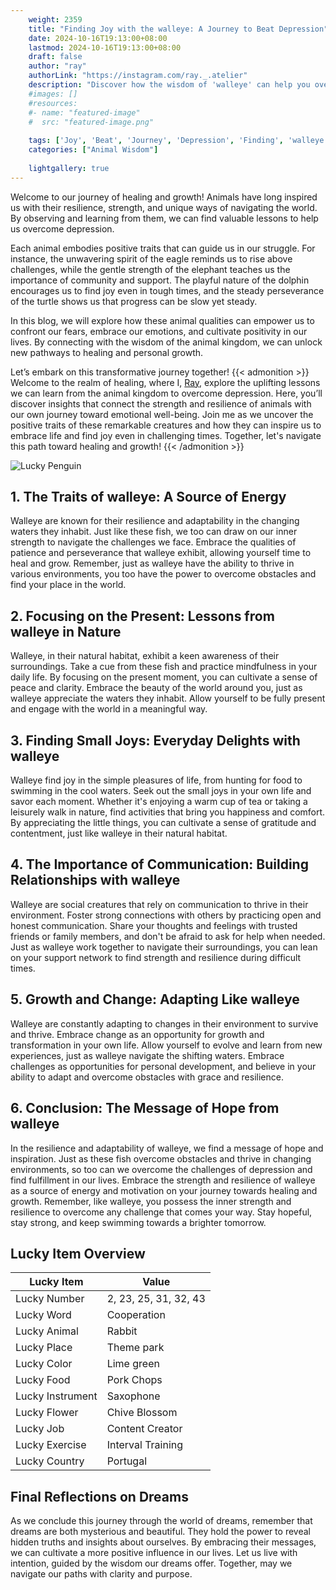 ```yaml
---
    weight: 2359
    title: "Finding Joy with the walleye: A Journey to Beat Depression"  # Assuming 'title' column exists
    date: 2024-10-16T19:13:00+08:00
    lastmod: 2024-10-16T19:13:00+08:00
    draft: false
    author: "ray"
    authorLink: "https://instagram.com/ray._.atelier"
    description: "Discover how the wisdom of 'walleye' can help you overcome depression and find joy in your life journey."
    #images: []
    #resources:
    #- name: "featured-image"
    #  src: "featured-image.png"
    
    tags: ['Joy', 'Beat', 'Journey', 'Depression', 'Finding', 'walleye']
    categories: ["Animal Wisdom"]
    
    lightgallery: true
---
```

    
Welcome to our journey of healing and growth! Animals have long inspired us with their resilience, strength, and unique ways of navigating the world. By observing and learning from them, we can find valuable lessons to help us overcome depression.

Each animal embodies positive traits that can guide us in our struggle. For instance, the unwavering spirit of the eagle reminds us to rise above challenges, while the gentle strength of the elephant teaches us the importance of community and support. The playful nature of the dolphin encourages us to find joy even in tough times, and the steady perseverance of the turtle shows us that progress can be slow yet steady.

In this blog, we will explore how these animal qualities can empower us to confront our fears, embrace our emotions, and cultivate positivity in our lives. By connecting with the wisdom of the animal kingdom, we can unlock new pathways to healing and personal growth.

Let’s embark on this transformative journey together!
{{< admonition >}}
Welcome to the realm of healing, where I, [Ray](https://instagram.com/ray._.atelier), explore the uplifting lessons we can learn from the animal kingdom to overcome depression. Here, you’ll discover insights that connect the strength and resilience of animals with our own journey toward emotional well-being. Join me as we uncover the positive traits of these remarkable creatures and how they can inspire us to embrace life and find joy even in challenging times. Together, let's navigate this path toward healing and growth!
{{< /admonition >}}

![Lucky Penguin](https://cdn.pixabay.com/photo/2024/09/07/02/34/penguins-9028827_1280.jpg "Lucky Penguin")

## 1. The Traits of walleye: A Source of Energy 
Walleye are known for their resilience and adaptability in the changing waters they inhabit. Just like these fish, we too can draw on our inner strength to navigate the challenges we face. Embrace the qualities of patience and perseverance that walleye exhibit, allowing yourself time to heal and grow. Remember, just as walleye have the ability to thrive in various environments, you too have the power to overcome obstacles and find your place in the world.

## 2. Focusing on the Present: Lessons from walleye in Nature
Walleye, in their natural habitat, exhibit a keen awareness of their surroundings. Take a cue from these fish and practice mindfulness in your daily life. By focusing on the present moment, you can cultivate a sense of peace and clarity. Embrace the beauty of the world around you, just as walleye appreciate the waters they inhabit. Allow yourself to be fully present and engage with the world in a meaningful way.

## 3. Finding Small Joys: Everyday Delights with walleye
Walleye find joy in the simple pleasures of life, from hunting for food to swimming in the cool waters. Seek out the small joys in your own life and savor each moment. Whether it's enjoying a warm cup of tea or taking a leisurely walk in nature, find activities that bring you happiness and comfort. By appreciating the little things, you can cultivate a sense of gratitude and contentment, just like walleye in their natural habitat.

## 4. The Importance of Communication: Building Relationships with walleye
Walleye are social creatures that rely on communication to thrive in their environment. Foster strong connections with others by practicing open and honest communication. Share your thoughts and feelings with trusted friends or family members, and don't be afraid to ask for help when needed. Just as walleye work together to navigate their surroundings, you can lean on your support network to find strength and resilience during difficult times.

## 5. Growth and Change: Adapting Like walleye
Walleye are constantly adapting to changes in their environment to survive and thrive. Embrace change as an opportunity for growth and transformation in your own life. Allow yourself to evolve and learn from new experiences, just as walleye navigate the shifting waters. Embrace challenges as opportunities for personal development, and believe in your ability to adapt and overcome obstacles with grace and resilience.

## 6. Conclusion: The Message of Hope from walleye
In the resilience and adaptability of walleye, we find a message of hope and inspiration. Just as these fish overcome obstacles and thrive in changing environments, so too can we overcome the challenges of depression and find fulfillment in our lives. Embrace the strength and resilience of walleye as a source of energy and motivation on your journey towards healing and growth. Remember, like walleye, you possess the inner strength and resilience to overcome any challenge that comes your way. Stay hopeful, stay strong, and keep swimming towards a brighter tomorrow.


## Lucky Item Overview
| Lucky Item          | Value              |
|---------------|--------------------|
| Lucky Number        | 2, 23, 25, 31, 32, 43  |
| Lucky Word          | Cooperation |
| Lucky Animal        | Rabbit |
| Lucky Place         | Theme park     |
| Lucky Color         | Lime green     |
| Lucky Food          | Pork Chops      |
| Lucky Instrument    | Saxophone |
| Lucky Flower        | Chive Blossom    |
| Lucky Job           | Content Creator       |
| Lucky Exercise      | Interval Training  |
| Lucky Country       | Portugal    |


##  Final Reflections on Dreams

As we conclude this journey through the world of dreams, remember that dreams are both mysterious and beautiful. They hold the power to reveal hidden truths and insights about ourselves. By embracing their messages, we can cultivate a more positive influence in our lives. Let us live with intention, guided by the wisdom our dreams offer. Together, may we navigate our paths with clarity and purpose.
